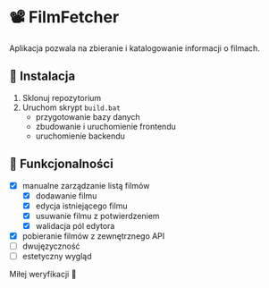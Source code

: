 # 📽️ FilmFetcher

Aplikacja pozwala na zbieranie i katalogowanie informacji o filmach.

## 🔨 Instalacja
1. Sklonuj repozytorium
2. Uruchom skrypt `build.bat`
   - przygotowanie bazy danych
   - zbudowanie i uruchomienie frontendu
   - uruchomienie backendu

## 📝 Funkcjonalności
- [x] manualne zarządzanie listą filmów
  - [x] dodawanie filmu
  - [x] edycja istniejącego filmu
  - [x] usuwanie filmu z potwierdzeniem
  - [x] walidacja pól edytora
- [x] pobieranie filmów z zewnętrznego API
- [ ] dwujęzyczność
- [ ] estetyczny wygląd

Miłej weryfikacji 🤞
